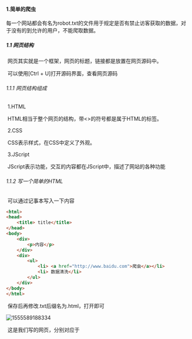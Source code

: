 #### 1.简单的爬虫

​	每一个网站都会有名为robot.txt的文件用于规定是否有禁止访客获取的数据，对于没有的到允许的用户，不能爬取数据。

##### 1.1 网页结构

​	网页其实就是一个框架，网页的标题，链接都是放置在网页源码中。

​	可以使用[Ctrl + U]打开源码界面，查看网页源码

###### 1.1.1 网页结构组成

​	1.HTML

​	HTML相当于整个网页的结构，带<>的符号都是属于HTML的标签。

​	2.CSS

​	CSS表示样式，在CSS中定义了外观。

​	3.JScript

​	JScript表示功能，交互的内容都在JScript中，描述了网站的各种功能

###### 1.1.2 写一个简单的HTML

​	可以通过记事本写入一下内容

```html
<html>
<head>
	<title> title</title>
</head>
<body>
	<div>
		<p>内容</p>
	</div>
	<div>
		<ul>
			<li> <a href="http://www.baidu.com">爬虫</a></li>
			<li> 数据清洗</li>
		</ul>
	</div>
</body>
</html>
```

​	保存后再修改.txt后缀名为.html，打开即可

![1555589188334](D:\typora\1555589188334.png)

​	这是我们写的网页，分别对应于<title>, <p>, <li>三个标题。

##### 1.2 使用request库请求网站

**爬虫的基本原理**

​	1.Resquest(请求)：向服务器发送访问请求。

​	2.Response(响应)：服务器在接收到用户的请求后，会验证请求的有效性，并向用户(客户端)发送响应请求。

**网页(http)的请求方式**

​	GET：最常见的请求方式，把参数包含在URL中。

​	POST：需要通过另外步骤上传参数，可以修改header信息。

###### 1.2.1 使用GET方式抓取数据

​	在浏览器中，较常使用的两种操作：

​	**Ctrl + U**：查看网页源码界面，可以查看网页的标题等。

​		![1556448918219](D:\typora\1556448918219.png)

​	**F12**：查看网页的动态操作，如请求，包等等，如下图。

​		![1556449083679](D:\typora\1556449083679.png)

```python
import requests
url = "http://www.cntour.cn"
strhtml = requests.get(url)	# 直接通过resquest库中的get方法访问
print(strhtml.text)			# .text方法返回网页源码的信息
```

###### 1.2.2 使用POST方式抓取数据

​	POST方式需要配合浏览器进行操作。

​	例如，访问百度翻译，并输入汉字进行翻译，这个就是使用POST的形式。

![1556449929321](D:\typora\1556449929321.png)

​	输入文字点翻译

![1556450023243](D:\typora\1556450023243.png)

​	点击preview查看获取的信息的格式

![1556450115514](D:\typora\1556450115514.png)

​	这些就是我们查找到的结果。

下面是使用POST方式使用有道翻译的代码，postf方式需要构建请求头，所以需要额外的信息。

![1556450442153](D:\typora\1556450442153.png)

![1556450538608](D:\typora\1556450538608.png)

```python
import requests
import json
def get_translate_data(word = None):
    url = 'http://fanyi.youdao.com/translate?smartresult=dict&smartresult=rule'
    # data省略了较多信息，但是这两个不能省
    data = {'i': '中国',
    'doctype': 'json',
    }
    # 这里是request header的信息，需要这两个作为参数，传给服务器才可以
    headers = {
        'Host': 'fanyi.youdao.com',
        'Origin': 'http://fanyi.youdao.com',
        'Referer': 'http://fanyi.youdao.com/',
        'User-Agent': 'Mozilla/5.0 (Windows NT 6.1; Win64; x64) AppleWebKit/537.36 (KHTML, like Gecko) Chrome/70.0.3538.110 Safari/537.36',
        'X-Requested-With': 'XMLHttpRequest'
    }
    req = requests.post(url, data=data, headers=headers)
    # 使用utf-8格式解码
    html = req.content.decode('utf-8')
    data = json.loads(html)
    print("翻译结果：{}".format((data['translateResult'][0][0]['tgt'])))

if __name__ == "__main__":
    get_translate_data()
```

##### 1.3 使用Beautiful Soup解析网页并清洗

​	由于我们已经可以抓取网页上的源码，所以需要通过第三方库解析网页源码。

​	例如抽取网页的标题。通过右键标题并点击检查，可以找到标题所对应的源码。

![1556451977689](D:\typora\1556451977689.png)

![1556452106063](D:\typora\1556452106063.png)

​	在源码处，右键后选择Copy至Copy selector，可获得当前标题的路径

![1556452217680](D:\typora\1556452217680.png)

​	

```python
url = "http://www.cntour.cn"
strhtml = requests.get(url)
# HTML文档会转换成Unicode格式，通过Beautiful格式的解析器进行解析
soup = BeautifulSoup(strhtml.text, 'lxml')
'''
源码路径：
#main > div > div.mtop.firstMod.clearfix > div.centerBox > ul.newsList > li:nth-child(1) > a	
将:后的文字删除，即可获得路径，通过soup包即可获得。
'''
data = soup.select('#main > div > div.mtop.firstMod.clearfix > div.centerBox > ul.newsList > li > a')
print(data)
# 下面是清洗数据部分，使用select是获取了目标的HTML代码，还没有把数据提取出来。
for item in data:
    result = {
        # 标题在a标签中，提取标签正文用get_text()方法
        'title':item.get_text(),
        # 提取href属性使用get方法，
        'link':item.get('href'),
        'ID':re.findall('\d+', item.get('href'))
    }
    print(result)
```

##### 1.4 爬虫攻防战

​	在反爬虫阶段可以使用如下的一些方法。

​	1.在request headers中构建自己的请求头。

​		如同post部分代码中创建的一样。

​		get方法也可以创建，使用的方法如下

```python
# 使用headers头信息
headers = {
        'Host': 'fanyi.youdao.com',
        'Origin': 'http://fanyi.youdao.com',
        'Referer': 'http://fanyi.youdao.com/',
        'User-Agent': 'Mozilla/5.0 (Windows NT 6.1; Win64; x64) AppleWebKit/537.36 (KHTML, like Gecko) Chrome/70.0.3538.110 Safari/537.36',
        'X-Requested-With': 'XMLHttpRequest'
    } 
response = requests.get(url, headers = headers)
```

​	2.在爬虫阶段增设延时功能，

​		原因是在一个ip中出现频繁访问的情况是反人类的，所以需要增加访问时间降低频率。

```python
time.sleep(3)		# 延时3秒
```

​	3. 构建自己的代理池，防止ip被封锁

```python
proxies = {
    "http": "http://10.110.1.10:3128",
    "https": "http://10.110.1.10:1080"
}
response = request.get(url, proxies=proxies)
```

